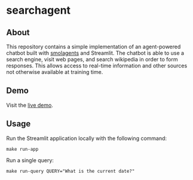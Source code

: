 # searchagent
## About
This repository contains a simple implementation of an agent-powered chatbot built with [smolagents](https://github.com/huggingface/smolagents) and Streamlit. The chatbot is able to use a search engine, visit web pages, and search wikipedia in order to form responses. This allows access to real-time information and other sources not otherwise available at training time.

## Demo
Visit the [live demo](https://searchagent-7zcnbnvqndoyrvho5ebt6w.streamlit.app/). 

## Usage
Run the Streamlit application locally with the following command:
```
make run-app
```

Run a single query:
```
make run-query QUERY="What is the current date?"
```
